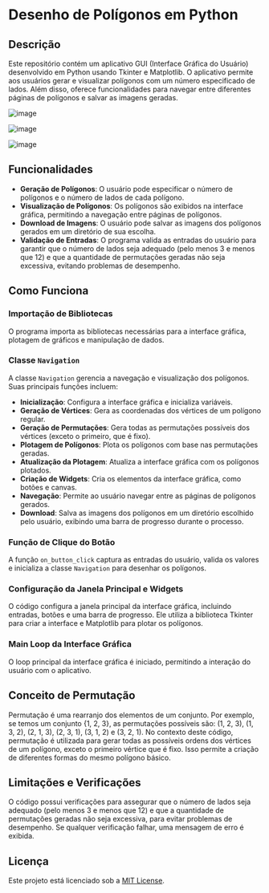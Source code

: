 # Desenho de Polígonos em Python

## Descrição

Este repositório contém um aplicativo GUI (Interface Gráfica do Usuário) desenvolvido em Python usando Tkinter e Matplotlib. O aplicativo permite aos usuários gerar e visualizar polígonos com um número especificado de lados. Além disso, oferece funcionalidades para navegar entre diferentes páginas de polígonos e salvar as imagens geradas.

![image](https://github.com/user-attachments/assets/91b2c13d-f3b8-4dbb-abc0-58448f249dd3)

![image](https://github.com/user-attachments/assets/4cdc5045-b08c-472c-97a5-387d02c36524)

![image](https://github.com/user-attachments/assets/6af48a4c-df15-46c6-bd85-559f3a799b69)


## Funcionalidades

- **Geração de Polígonos**: O usuário pode especificar o número de polígonos e o número de lados de cada polígono.
- **Visualização de Polígonos**: Os polígonos são exibidos na interface gráfica, permitindo a navegação entre páginas de polígonos.
- **Download de Imagens**: O usuário pode salvar as imagens dos polígonos gerados em um diretório de sua escolha.
- **Validação de Entradas**: O programa valida as entradas do usuário para garantir que o número de lados seja adequado (pelo menos 3 e menos que 12) e que a quantidade de permutações geradas não seja excessiva, evitando problemas de desempenho.

## Como Funciona

### Importação de Bibliotecas

O programa importa as bibliotecas necessárias para a interface gráfica, plotagem de gráficos e manipulação de dados.

### Classe `Navigation`

A classe `Navigation` gerencia a navegação e visualização dos polígonos. Suas principais funções incluem:

- **Inicialização**: Configura a interface gráfica e inicializa variáveis.
- **Geração de Vértices**: Gera as coordenadas dos vértices de um polígono regular.
- **Geração de Permutações**: Gera todas as permutações possíveis dos vértices (exceto o primeiro, que é fixo).
- **Plotagem de Polígonos**: Plota os polígonos com base nas permutações geradas.
- **Atualização da Plotagem**: Atualiza a interface gráfica com os polígonos plotados.
- **Criação de Widgets**: Cria os elementos da interface gráfica, como botões e canvas.
- **Navegação**: Permite ao usuário navegar entre as páginas de polígonos gerados.
- **Download**: Salva as imagens dos polígonos em um diretório escolhido pelo usuário, exibindo uma barra de progresso durante o processo.

### Função de Clique do Botão

A função `on_button_click` captura as entradas do usuário, valida os valores e inicializa a classe `Navigation` para desenhar os polígonos.

### Configuração da Janela Principal e Widgets

O código configura a janela principal da interface gráfica, incluindo entradas, botões e uma barra de progresso. Ele utiliza a biblioteca Tkinter para criar a interface e Matplotlib para plotar os polígonos.

### Main Loop da Interface Gráfica

O loop principal da interface gráfica é iniciado, permitindo a interação do usuário com o aplicativo.

## Conceito de Permutação

Permutação é uma rearranjo dos elementos de um conjunto. Por exemplo, se temos um conjunto {1, 2, 3}, as permutações possíveis são: (1, 2, 3), (1, 3, 2), (2, 1, 3), (2, 3, 1), (3, 1, 2) e (3, 2, 1). No contexto deste código, permutação é utilizada para gerar todas as possíveis ordens dos vértices de um polígono, exceto o primeiro vértice que é fixo. Isso permite a criação de diferentes formas do mesmo polígono básico.

## Limitações e Verificações

O código possui verificações para assegurar que o número de lados seja adequado (pelo menos 3 e menos que 12) e que a quantidade de permutações geradas não seja excessiva, para evitar problemas de desempenho. Se qualquer verificação falhar, uma mensagem de erro é exibida.


## Licença

Este projeto está licenciado sob a [MIT License](LICENSE).
